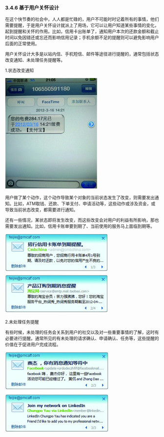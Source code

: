 ### 3.4.6 基于用户关怀设计

在这个快节奏的社会中，人人都是忙碌的，用户不可能时时记着所有的事情，他们需要提醒，于是用户关怀设计就派上了用场，它可以让用户知道某些事情的变化，起到提醒和关怀的作用。比如，信用卡出账单了，通知用户本次的还款金额和截止时间以免因错还或忘还而影响信用记录；手机余额不足的提醒则可以避免影响用户后面的正常使用。

用户关怀设计大多是以站内信、手机短信、邮件等途径进行提醒的，通常包括状态改变通知、未处理任务提醒等。

1.状态改变通知

![](images/image02024.jpeg)

用户做了某个动作，这个动作导致某个对象的当前状态发生了改变，则需要发出通知。比如，ATM取钱、还款、下单支付、申请活动等，这些动作或涉及资金，或导致当前状态改变，都需要进行通知。

还有一些情况，某状态即将发生改变，而这些改变会对用户的利益有所影响，那也需要发出通知。比如，信用卡账单要到期了、当前使用的服务马上面临到期等。

![](images/image02025.jpeg)

2.未处理任务提醒

有些时候，未处理的任务会关系到用户的社交以及对一些重要事情的了解，这时有必要进行提醒。通常所见的有未处理的请求确认、申请确认、任务等，这些提醒的价值在于促进用户完成流程。

![](images/image02026.jpeg)
